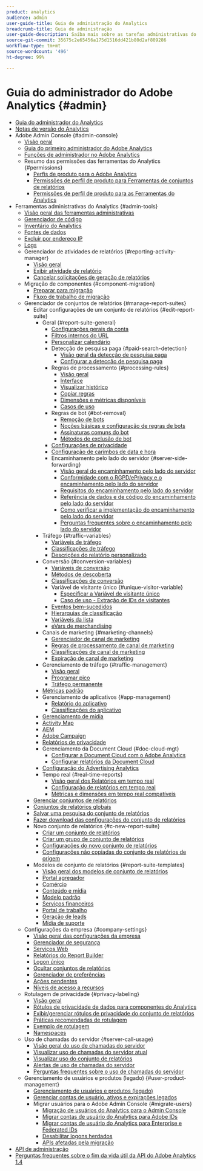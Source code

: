 ```yaml
---
product: analytics
audience: admin
user-guide-title: Guia de administração do Analytics
breadcrumb-title: Guia de administração
user-guide-description: Saiba mais sobre as tarefas administrativas do Analytics, como gerenciar usuários e produtos no Admin Console da Experience Cloud, configurar conjuntos de relatórios e muito mais.
source-git-commit: 35675c2e65456a175d1516dd421b80d2af809286
workflow-type: tm+mt
source-wordcount: '496'
ht-degree: 99%

---
```



# Guia do administrador do Adobe Analytics {#admin}

+ [Guia do administrador do Analytics](home.md)
+ [Notas de versão do Analytics](https://experienceleague.adobe.com/pt-br/docs/analytics/release-notes/latest)
+ Adobe Admin Console {#admin-console}
   + [Visão geral](admin-console/home.md)
   + [Guia do primeiro administrador do Adobe Analytics](admin-console/first-admin-guide.md)
   + [Funções de administrador no Adobe Analytics](admin-console/admin-roles-in-analytics.md)
   + Resumo das permissões das ferramentas do Analytics {#permissions}
      + [Perfis de produto para o Adobe Analytics](admin-console/permissions/product-profile.md)
      + [Permissões de perfil de produto para Ferramentas de conjuntos de relatórios](admin-console/permissions/report-suite-tools.md)
      + [Permissões de perfil de produto para as Ferramentas do Analytics](admin-console/permissions/analytics-tools.md)
+ Ferramentas administrativas do Analytics {#admin-tools}
   + [Visão geral das ferramentas administrativas](tools/c-admin-tools.md)
   + [Gerenciador de código](tools/code-manager-admin.md)
   + [Inventário do Analytics](tools/analytics-inventory.md)
   + [Fontes de dados](tools/data-sources.md)
   + [Excluir por endereço IP](tools/exclude-ip.md)
   + [Logs](tools/logs.md)
   + Gerenciador de atividades de relatórios {#reporting-activity-manager}
      + [Visão geral](tools/reporting-activity-manager/reporting-activity-overview.md)
      + [Exibir atividade de relatório](tools//reporting-activity-manager/reporting-activity.md)
      + [Cancelar solicitações de geração de relatórios](tools/reporting-activity-manager/reporting-activity-cancel-requests.md)
   + Migração de componentes {#component-migration}
      + [Preparar para migração](tools/component-migration/prepare-component-migration.md)
      + [Fluxo de trabalho de migração](tools/component-migration/component-migration.md)
   + Gerenciador de conjuntos de relatórios {#manage-report-suites}
      + Editar configurações de um conjunto de relatórios {#edit-report-suite}
         + Geral {#report-suite-general}
            + [Configurações gerais da conta](tools/manage-rs/edit-settings/general/general-acct-settings-admin.md)
            + [Filtros internos do URL](tools/manage-rs/edit-settings/general/internal-url-filter-admin.md)
            + [Personalizar calendário](tools/manage-rs/edit-settings/general/custom-calendar.md)
            + Detecção de pesquisa paga {#paid-search-detection}
               + [Visão geral da detecção de pesquisa paga](tools/manage-rs/edit-settings/general/paid-search-detection/paid-search-detection.md)
               + [Configurar a detecção de pesquisa paga](tools/manage-rs/edit-settings/general/paid-search-detection/t-paid-search-detection.md)
            + Regras de processamento {#processing-rules}
               + [Visão geral](tools/manage-rs/edit-settings/general/processing-rules/pr-overview.md)
               + [Interface](tools/manage-rs/edit-settings/general/processing-rules/pr-interface.md)
               + [Visualizar histórico](tools/manage-rs/edit-settings/general/processing-rules/pr-view-history.md)
               + [Copiar regras](tools/manage-rs/edit-settings/general/processing-rules/pr-copy.md)
               + [Dimensões e métricas disponíveis](tools/manage-rs/edit-settings/general/processing-rules/pr-variables.md)
               + [Casos de uso](tools/manage-rs/edit-settings/general/processing-rules/pr-use-cases.md)
            + Regras de bot {#bot-removal}
               + [Remoção de bots](tools/manage-rs/edit-settings/general/bot-removal/bot-removal.md)
               + [Noções básicas e configuração de regras de bots](tools/manage-rs/edit-settings/general/bot-removal/bot-rules.md)
               + [Assinaturas comuns do bot](tools/manage-rs/edit-settings/general/bot-removal/bot-signatures.md)
               + [Métodos de exclusão de bot](tools/manage-rs/edit-settings/general/bot-removal/bot-exclusion-methods.md)
            + [Configurações de privacidade](tools/manage-rs/edit-settings/general/privacy-settings.md)
            + [Configuração de carimbos de data e hora](tools/manage-rs/edit-settings/general/timestamp-configuration.md)
            + Encaminhamento pelo lado do servidor {#server-side-forwarding}
               + [Visão geral do encaminhamento pelo lado do servidor](tools/manage-rs/edit-settings/general/c-server-side-forwarding/ssf.md)
               + [Conformidade com o RGPD/ePrivacy e o encaminhamento pelo lado do servidor](tools/manage-rs/edit-settings/general/c-server-side-forwarding/ssf-gdpr.md)
               + [Requisitos do encaminhamento pelo lado do servidor](tools/manage-rs/edit-settings/general/c-server-side-forwarding/ssf-requirements.md)
               + [Referência de dados e de código do encaminhamento pelo lado do servidor](tools/manage-rs/edit-settings/general/c-server-side-forwarding/ssf-reference.md)
               + [Como verificar a implementação do encaminhamento pelo lado do servidor](tools/manage-rs/edit-settings/general/c-server-side-forwarding/ssf-verify.md)
               + [Perguntas frequentes sobre o encaminhamento pelo lado do servidor](tools/manage-rs/edit-settings/general/c-server-side-forwarding/ssf-faq.md)
         + Tráfego {#traffic-variables}
            + [Variáveis de tráfego](tools/manage-rs/edit-settings/c-traffic-variables/traffic-var.md)
            + [Classificações de tráfego](tools/manage-rs/edit-settings/c-traffic-variables/traffic-classifications.md)
            + [Descrições do relatório personalizado](tools/manage-rs/edit-settings/c-traffic-variables/custom-desc-admin.md)
         + Conversão {#conversion-variables}
            + [Variáveis de conversão](tools/manage-rs/edit-settings/conversion-var-admin/conversion-var-admin.md)
            + [Métodos de descoberta](tools/manage-rs/edit-settings/conversion-var-admin/finding-methods.md)
            + [Classificações de conversão](tools/manage-rs/edit-settings/conversion-var-admin/conversion-classifications.md)
            + Variável de visitante único {#unique-visitor-variable}
               + [Especificar a Variável de visitante único](tools/manage-rs/edit-settings/conversion-var-admin/unique-visitor-variable-admin/t-unique-visitor-variable.md)
               + [Caso de uso - Extração de IDs de visitantes](tools/manage-rs/edit-settings/conversion-var-admin/unique-visitor-variable-admin/extract-visitorids-usecase.md)
            + [Eventos bem-sucedidos](tools/manage-rs/edit-settings/conversion-var-admin/c-success-events/success-event.md)
            + [Hierarquias de classificação](tools/manage-rs/edit-settings/conversion-var-admin/classification-hierarchies.md)
            + [Variáveis da lista](tools/manage-rs/edit-settings/conversion-var-admin/list-var-admin.md)
            + [eVars de merchandising](tools/manage-rs/edit-settings/conversion-var-admin/merchandising-evars.md)
         + Canais de marketing {#marketing-channels}
            + [Gerenciador de canal de marketing](tools/manage-rs/edit-settings/marketing-channels/c-channels.md)
            + [Regras de processamento de canal de marketing](tools/manage-rs/edit-settings/marketing-channels/c-rules.md)
            + [Classificações de canal de marketing](tools/manage-rs/edit-settings/marketing-channels/classifications-mchannel.md)
            + [Expiração de canal de marketing](tools/manage-rs/edit-settings/marketing-channels/visitor-engagement.md)
         + Gerenciamento de tráfego {#traffic-management}
            + [Visão geral](tools/manage-rs/edit-settings/c-traffic-management/traffic-management.md)
            + [Programar pico](tools/manage-rs/edit-settings/c-traffic-management/t-traffic-schedule-spike.md)
            + [Tráfego permanente](tools/manage-rs/edit-settings/c-traffic-management/t-traffic-permanent.md)
         + [Métricas padrão](tools/manage-rs/edit-settings/default-metrics.md)
         + Gerenciamento de aplicativos {#app-management}
            + [Relatório do aplicativo](tools/manage-rs/edit-settings/app-reporting.md)
            + [Classificações do aplicativo](tools/manage-rs/edit-settings/app-classifications.md)
         + [Gerenciamento de mídia](tools/manage-rs/edit-settings/media-management.md)
         + [Activity Map](tools/manage-rs/edit-settings/activity-map.md)
         + [AEM](tools/manage-rs/edit-settings/adobe-experience-manager.md)
         + [Adobe Campaign](tools/manage-rs/edit-settings/adobe-campaign.md)
         + [Relatórios de privacidade](tools/manage-rs/edit-settings/privacy-reporting.md)
         + Gerenciamento da Document Cloud {#doc-cloud-mgt}
            + [Configurar a Document Cloud com o Adobe Analytics](tools/manage-rs/edit-settings/document-cloud-mgt.md)
            + [Configurar relatórios da Document Cloud](tools/manage-rs/edit-settings/document-cloud-config.md)
         + [Configuração do Advertising Analytics](tools/manage-rs/edit-settings/advertising-analytics-config.md)
         + Tempo real {#real-time-reports}
            + [Visão geral dos Relatórios em tempo real](tools/manage-rs/edit-settings/realtime/realtime.md)
            + [Configuração de relatórios em tempo real](tools/manage-rs/edit-settings/realtime/t-realtime-admin.md)
            + [Métricas e dimensões em tempo real compatíveis](tools/manage-rs/edit-settings/realtime/realtime-metrics.md)
      + [Gerenciar conjuntos de relatórios](tools/manage-rs/report-suites-admin.md)
      + [Conjuntos de relatórios globais](tools/manage-rs/rollup-report-suite.md)
      + [Salvar uma pesquisa do conjunto de relatórios](tools/manage-rs/t-report-suite-saved-search.md)
      + [Fazer download das configurações do conjunto de relatórios](tools/manage-rs/t-download-rs-settings.md)
      + Novo conjunto de relatórios {#c-new-report-suite}
         + [Criar um conjunto de relatórios](tools/manage-rs/new-rs/t-create-a-report-suite.md)
         + [Criar um grupo de conjunto de relatórios](tools/manage-rs/new-rs/t-create-rs-group.md)
         + [Configurações do novo conjunto de relatórios](tools/manage-rs/new-rs/new-report-suite.md)
         + [Configurações não copiadas do conjunto de relatórios de origem](tools/manage-rs/new-rs/settings-not-copied-from-rs.md)
      + Modelos de conjunto de relatórios {#report-suite-templates}
         + [Visão geral dos modelos de conjunto de relatórios](tools/manage-rs/rs-templates/report-suite-templates.md)
         + [Portal agregador](tools/manage-rs/rs-templates/aggregator-portal.md)
         + [Comércio](tools/manage-rs/rs-templates/commerce-admin.md)
         + [Conteúdo e mídia](tools/manage-rs/rs-templates/content-media.md)
         + [Modelo padrão](tools/manage-rs/rs-templates/default-rs-template.md)
         + [Serviços financeiros](tools/manage-rs/rs-templates/financial-services.md)
         + [Portal de trabalho](tools/manage-rs/rs-templates/job-portal.md)
         + [Geração de leads](tools/manage-rs/rs-templates/lead-generation.md)
         + [Mídia de suporte](tools/manage-rs/rs-templates/support-media.md)
   + Configurações da empresa {#company-settings}
      + [Visão geral das configurações da empresa](tools/company/c-company-settings.md)
      + [Gerenciador de segurança](tools/company/security-manager.md)
      + [Serviços Web](tools/company/web-services-admin.md)
      + [Relatórios do Report Builder](tools/company/report-builder-reports-admin.md)
      + [Logon único](tools/company/single-signon-admin.md)
      + [Ocultar conjuntos de relatórios](tools/company/c-hide-report-suites.md)
      + [Gerenciador de preferências](tools/company/preferences-manager.md)
      + [Ações pendentes](tools/company/pending-actions-admin.md)
      + [Níveis de acesso a recursos](tools/company/feature-access-levels.md)
   + Rotulagem de privacidade {#privacy-labeling}
      + [Visão geral](tools/privacy-labeling/labeling-overview.md)
      + [Rótulos de privacidade de dados para componentes do Analytics](tools/privacy-labeling/labels.md)
      + [Exibir/gerenciar rótulos de privacidade do conjunto de relatórios](tools/privacy-labeling/view-settings.md)
      + [Práticas recomendadas de rotulagem](tools/privacy-labeling/best-practices.md)
      + [Exemplo de rotulagem](tools/privacy-labeling/examples.md)
      + [Namespaces](tools/privacy-labeling/namespaces.md)
   + Uso de chamadas do servidor {#server-call-usage}
      + [Visão geral do uso de chamadas do servidor](tools/server-call-usage/overage-overview.md)
      + [Visualizar uso de chamadas do servidor atual](tools/server-call-usage/server-call-usage-dashboard.md)
      + [Visualizar uso do conjunto de relatórios](tools/server-call-usage/report-suite-usage.md)
      + [Alertas de uso de chamadas do servidor](tools/server-call-usage/scu-alerts.md)
      + [Perguntas frequentes sobre o uso de chamadas do servidor](tools/server-call-usage/overage-faq.md)
   + Gerenciamento de usuários e produtos (legado) {#user-product-management}
      + [Gerenciamento de usuários e produtos (legado)](tools/user-management/user-management.md)
      + [Gerenciar contas de usuário, ativos e expirações legados](tools/user-management/users-assets.md)
      + Migrar usuários para o Adobe Admin Console {#migrate-users}
         + [Migração de usuários do Analytics para o Admin Console](tools/user-management/user-migration/c-migration-tool.md)
         + [Migrar contas de usuário do Analytics para Adobe IDs](tools/user-management/user-migration/t-migrate-users.md)
         + [Migrar contas de usuário do Analytics para Enterprise e Federated IDs](tools/user-management/user-migration/migrate-enterprise.md)
         + [Desabilitar logons herdados](tools/user-management/user-migration/t-disable-legacy-login.md)
         + [APIs afetadas pela migração](tools/user-management/user-migration/developer.md)
+ [API de administração](c-admin-api/c-admin-api.md)
+ [Perguntas frequentes sobre o fim da vida útil da API do Adobe Analytics 1.4](c-admin-api/c-admin-14-api-eol.md)

